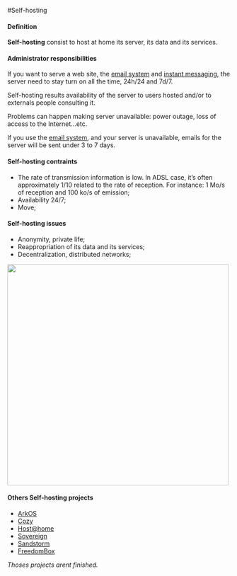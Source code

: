#Self-hosting

#### Definition
**Self-hosting** consist to host at home its server, its data and its services.

#### Administrator responsibilities
If you want to serve a web site, the [email system](email_en) and [instant messaging](XMPP_en), the server need to stay turn on all the time, 24h/24 and 7d/7.

Self-hosting results availability of the server to users hosted and/or to externals people consulting it.

Problems can happen making server unavailable: power outage, loss of access to the Internet…etc.

If you use the [email system](email_en), and your server is unavailable, emails for the server will be sent under 3 to 7 days.

#### Self-hosting contraints
* The rate of transmission information is low. In ADSL case, it’s often approximately 1/10 related to the rate of reception. For instance: 1 Mo/s of reception and 100 ko/s of emission;
* Availability 24/7;
* Move;

#### Self-hosting issues
* Anonymity, private life;
* Reappropriation of its data and its services;
* Decentralization, distributed networks;

<img src="https://yunohost.org/images/networks.png" width=500>

#### Others Self-hosting projects
* [ArkOS](http://arkos.io/)
* [Cozy](http://cozy.io/)
* [Host@home](http://yeuxdelibad.net/Programmation/Hostathome.html)
* [Sovereign](https://github.com/al3x/sovereign)
* [Sandstorm](https://sandstorm.io/)
* [FreedomBox](https://fr.wikipedia.org/wiki/FreedomBox)

*Thoses projects arent finished.*
